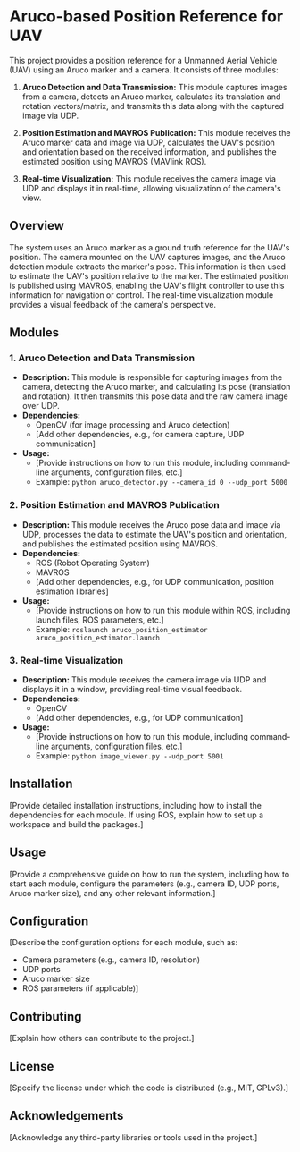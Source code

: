 # Aruco-based Position Reference for UAV

This project provides a position reference for a Unmanned Aerial Vehicle (UAV) using an Aruco marker and a camera.  It consists of three modules:

1. **Aruco Detection and Data Transmission:** This module captures images from a camera, detects an Aruco marker, calculates its translation and rotation vectors/matrix, and transmits this data along with the captured image via UDP.

2. **Position Estimation and MAVROS Publication:** This module receives the Aruco marker data and image via UDP, calculates the UAV's position and orientation based on the received information, and publishes the estimated position using MAVROS (MAVlink ROS).

3. **Real-time Visualization:** This module receives the camera image via UDP and displays it in real-time, allowing visualization of the camera's view.

## Overview

The system uses an Aruco marker as a ground truth reference for the UAV's position.  The camera mounted on the UAV captures images, and the Aruco detection module extracts the marker's pose.  This information is then used to estimate the UAV's position relative to the marker.  The estimated position is published using MAVROS, enabling the UAV's flight controller to use this information for navigation or control.  The real-time visualization module provides a visual feedback of the camera's perspective.

## Modules

### 1. Aruco Detection and Data Transmission

* **Description:** This module is responsible for capturing images from the camera, detecting the Aruco marker, and calculating its pose (translation and rotation).  It then transmits this pose data and the raw camera image over UDP.
* **Dependencies:**
    * OpenCV (for image processing and Aruco detection)
    * [Add other dependencies, e.g., for camera capture, UDP communication]
* **Usage:**
    * [Provide instructions on how to run this module, including command-line arguments, configuration files, etc.]
    * Example: `python aruco_detector.py --camera_id 0 --udp_port 5000`

### 2. Position Estimation and MAVROS Publication

* **Description:** This module receives the Aruco pose data and image via UDP, processes the data to estimate the UAV's position and orientation, and publishes the estimated position using MAVROS.
* **Dependencies:**
    * ROS (Robot Operating System)
    * MAVROS
    * [Add other dependencies, e.g., for UDP communication, position estimation libraries]
* **Usage:**
    * [Provide instructions on how to run this module within ROS, including launch files, ROS parameters, etc.]
    * Example: `roslaunch aruco_position_estimator aruco_position_estimator.launch`

### 3. Real-time Visualization

* **Description:** This module receives the camera image via UDP and displays it in a window, providing real-time visual feedback.
* **Dependencies:**
    * OpenCV
    * [Add other dependencies, e.g., for UDP communication]
* **Usage:**
    * [Provide instructions on how to run this module, including command-line arguments, configuration files, etc.]
    * Example: `python image_viewer.py --udp_port 5001`

## Installation

[Provide detailed installation instructions, including how to install the dependencies for each module.  If using ROS, explain how to set up a workspace and build the packages.]

## Usage

[Provide a comprehensive guide on how to run the system, including how to start each module, configure the parameters (e.g., camera ID, UDP ports, Aruco marker size), and any other relevant information.]

## Configuration

[Describe the configuration options for each module, such as:
* Camera parameters (e.g., camera ID, resolution)
* UDP ports
* Aruco marker size
* ROS parameters (if applicable)]

## Contributing

[Explain how others can contribute to the project.]

## License

[Specify the license under which the code is distributed (e.g., MIT, GPLv3).]

## Acknowledgements

[Acknowledge any third-party libraries or tools used in the project.]
